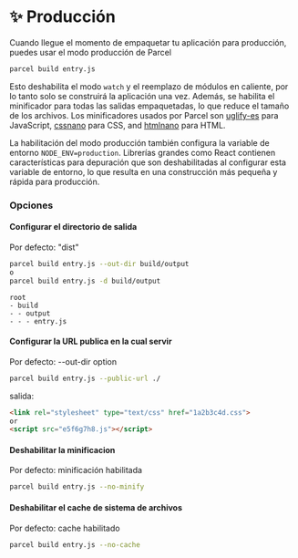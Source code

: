 # ✨ Producción

Cuando llegue el momento de empaquetar tu aplicación para producción, puedes usar el modo producción de Parcel

```bash
parcel build entry.js
```

Esto deshabilita el modo `watch` y el reemplazo de módulos en caliente, por lo tanto solo se construirá la aplicación una vez. Además, se habilita el minificador para todas las salidas empaquetadas, lo que reduce el tamaño de los archivos. Los minificadores usados por Parcel son [uglify-es](https://github.com/mishoo/UglifyJS2/tree/harmony) para JavaScript, [cssnano](http://cssnano.co) para CSS, and [htmlnano](https://github.com/posthtml/htmlnano) para HTML.

La habilitación del modo producción también configura la variable de entorno `NODE_ENV=production`. Librerías grandes como React contienen características para depuración que son deshabilitadas al configurar esta variable de entorno, lo que resulta en una construcción más pequeña y rápida para producción.

### Opciones

#### Configurar el directorio de salida

Por defecto: "dist"

```bash
parcel build entry.js --out-dir build/output
o
parcel build entry.js -d build/output
```

```base
root
- build
- - output
- - - entry.js
```

#### Configurar la URL publica en la cual servir

Por defecto: --out-dir option

```bash
parcel build entry.js --public-url ./
```

salida:

```html
<link rel="stylesheet" type="text/css" href="1a2b3c4d.css">
or
<script src="e5f6g7h8.js"></script>
```

#### Deshabilitar la minificacion

Por defecto: minificación habilitada

```bash
parcel build entry.js --no-minify
```

#### Deshabilitar el cache de sistema de archivos

Por defecto: cache habilitado

```bash
parcel build entry.js --no-cache
```
